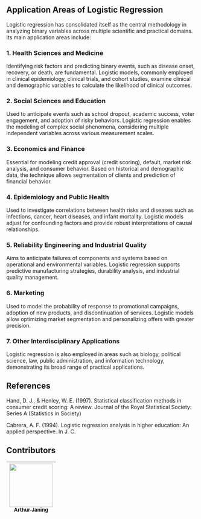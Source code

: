 
## Application Areas of Logistic Regression
Logistic regression has consolidated itself as the central methodology in analyzing binary variables across multiple scientific and practical domains. Its main application areas include:

### 1. Health Sciences and Medicine
Identifying risk factors and predicting binary events, such as disease onset, recovery, or death, are fundamental. Logistic models, commonly employed in clinical epidemiology, clinical trials, and cohort studies, examine clinical and demographic variables to calculate the likelihood of clinical outcomes.

### 2. Social Sciences and Education
Used to anticipate events such as school dropout, academic success, voter engagement, and adoption of risky behaviors. Logistic regression enables the modeling of complex social phenomena, considering multiple independent variables across various measurement scales.

### 3. Economics and Finance
Essential for modeling credit approval (credit scoring), default, market risk analysis, and consumer behavior. Based on historical and demographic data, the technique allows segmentation of clients and prediction of financial behavior.

### 4. Epidemiology and Public Health
Used to investigate correlations between health risks and diseases such as infections, cancer, heart diseases, and infant mortality. Logistic models adjust for confounding factors and provide robust interpretations of causal relationships.

### 5. Reliability Engineering and Industrial Quality
Aims to anticipate failures of components and systems based on operational and environmental variables. Logistic regression supports predictive manufacturing strategies, durability analysis, and industrial quality management.

### 6. Marketing
Used to model the probability of response to promotional campaigns, adoption of new products, and discontinuation of services. Logistic models allow optimizing market segmentation and personalizing offers with greater precision.

### 7. Other Interdisciplinary Applications
Logistic regression is also employed in areas such as biology, political science, law, public administration, and information technology, demonstrating its broad range of practical applications.

## References
Hand, D. J., & Henley, W. E. (1997). Statistical classification methods in consumer credit scoring: A review. Journal of the Royal Statistical Society: Series A (Statistics in Society)

Cabrera, A. F. (1994). Logistic regression analysis in higher education: An applied perspective. In J. C.

## Contributors
| [<img loading="lazy" src="https://avatars.githubusercontent.com/u/206122594?v=4" width=115><br><sub>Arthur Janing</sub>](https://github.com/Arthur-Janing) | 
| :---: | 